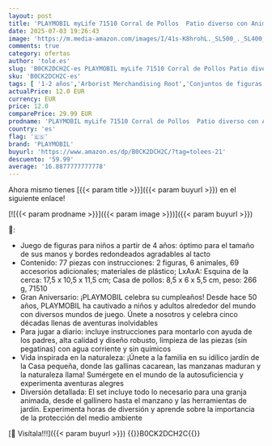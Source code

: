```yaml
---
layout: post
title: 'PLAYMOBIL myLife 71510 Corral de Pollos  Patio diverso con Animales y Accesorios  Divertido Juego de rol imaginativo  Juegos sostenibles para niños a Partir de 4 años'
date: 2025-07-03 19:26:43
image: 'https://m.media-amazon.com/images/I/41s-K8hrohL._SL500_._SL400_.jpg'
comments: true
category: ofertas
author: 'tole.es'
slug: 'B0CK2DCH2C-es PLAYMOBIL myLife 71510 Corral de Pollos Patio diverso con...'
sku: 'B0CK2DCH2C-es'
tags: [ '1-2 años','Arborist Merchandising Root','Conjuntos de figuras de juguete','Juguetes','Juguetes y juegos','Muñecos y figuras','Self Service','Special Features Stores','b6d17eda-2c26-45ed-a098-453a9f96e839_0','b6d17eda-2c26-45ed-a098-453a9f96e839_6501','playmobil','🇪🇸', ]
actualPrice: 12.0 EUR
currency: EUR
price: 12.0
comparePrice: 29.99 EUR
prodname: 'PLAYMOBIL myLife 71510 Corral de Pollos  Patio diverso con Animales y Accesorios  Divertido Juego de rol imaginativo  Juegos sostenibles para niños a Partir de 4 años'
country: 'es'
flag: '🇪🇸'
brand: 'PLAYMOBIL'
buyurl: 'https://www.amazon.es/dp/B0CK2DCH2C/?tag=tolees-21'
descuento: '59.99'
average: '16.8877777777778'
---
```


Ahora mismo tienes [{{< param title >}}]({{< param buyurl >}}) en el siguiente enlace!

[![{{< param prodname >}}]({{< param image >}})]({{< param buyurl >}})

🔎:

- Juego de figuras para niños a partir de 4 años: óptimo para el tamaño de sus manos y bordes redondeados agradables al tacto
- Contenido: 77 piezas con instrucciones: 2 figuras, 6 animales, 69 accesorios adicionales; materiales de plástico; LxAxA: Esquina de la cerca: 17,5 x 10,5 x 11,5 cm; Casa de pollos: 8,5 x 6 x 5,5 cm, peso: 266 g, 71510
- Gran Aniversario: ¡PLAYMOBIL celebra su cumpleaños! Desde hace 50 años, PLAYMOBIL ha cautivado a niños y adultos alrededor del mundo con diversos mundos de juego. Únete a nosotros y celebra cinco décadas llenas de aventuras inolvidables
- Para jugar a diario: incluye instrucciones para montarlo con ayuda de los padres, alta calidad y diseño robusto, limpieza de las piezas (sin pegatinas) con agua corriente y sin químicos
- Vida inspirada en la naturaleza: ¡Únete a la familia en su idílico jardín de la Casa pequeña, donde las gallinas cacarean, las manzanas maduran y la naturaleza llama! Sumérgete en el mundo de la autosuficiencia y experimenta aventuras alegres
- Diversión detallada: El set incluye todo lo necesario para una granja animada, desde el gallinero hasta el manzano y las herramientas de jardín. Experimenta horas de diversión y aprende sobre la importancia de la protección del medio ambiente

[🛒 Visítala!!!]({{< param buyurl >}})
{{<world>}}B0CK2DCH2C{{</world>}}
